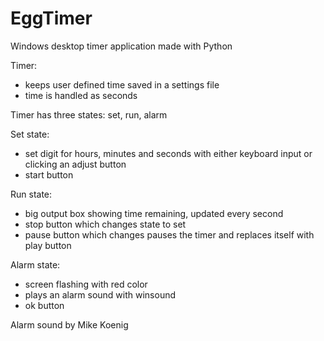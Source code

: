 # EggTimer
Windows desktop timer application made with Python

Timer:
- keeps user defined time saved in a settings file
- time is handled as seconds

Timer has three states: set, run, alarm

Set state:
- set digit for hours, minutes and seconds with either keyboard input or clicking an adjust button
- start button

Run state:
- big output box showing time remaining, updated every second
- stop button which changes state to set
- pause button which changes pauses the timer and replaces itself with play button

Alarm state:
- screen flashing with red color
- plays an alarm sound with winsound
- ok button

Alarm sound by Mike Koenig 